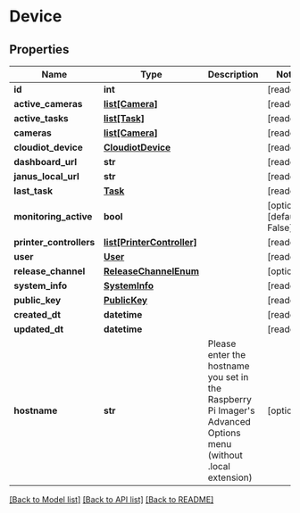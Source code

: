 # Device


## Properties
Name | Type | Description | Notes
------------ | ------------- | ------------- | -------------
**id** | **int** |  | [readonly] 
**active_cameras** | [**list[Camera]**](Camera.md) |  | [readonly] 
**active_tasks** | [**list[Task]**](Task.md) |  | [readonly] 
**cameras** | [**list[Camera]**](Camera.md) |  | [readonly] 
**cloudiot_device** | [**CloudiotDevice**](CloudiotDevice.md) |  | [readonly] 
**dashboard_url** | **str** |  | [readonly] 
**janus_local_url** | **str** |  | [readonly] 
**last_task** | [**Task**](Task.md) |  | [readonly] 
**monitoring_active** | **bool** |  | [optional] [default to False]
**printer_controllers** | [**list[PrinterController]**](PrinterController.md) |  | [readonly] 
**user** | [**User**](User.md) |  | [readonly] 
**release_channel** | [**ReleaseChannelEnum**](ReleaseChannelEnum.md) |  | [optional] 
**system_info** | [**SystemInfo**](SystemInfo.md) |  | [readonly] 
**public_key** | [**PublicKey**](PublicKey.md) |  | [readonly] 
**created_dt** | **datetime** |  | [readonly] 
**updated_dt** | **datetime** |  | [readonly] 
**hostname** | **str** | Please enter the hostname you set in the Raspberry Pi Imager&#39;s Advanced Options menu (without .local extension) | [optional] 

[[Back to Model list]](../README.md#documentation-for-models) [[Back to API list]](../README.md#documentation-for-api-endpoints) [[Back to README]](../README.md)


